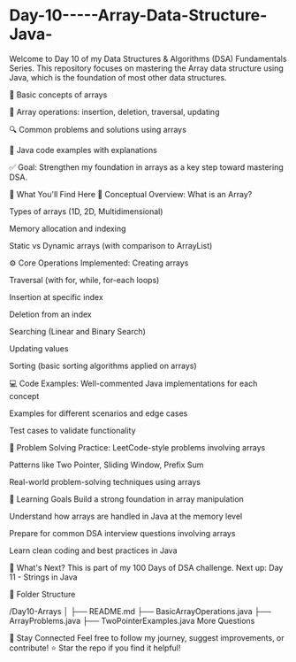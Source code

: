 # Day-10-----Array-Data-Structure-Java-
Welcome to Day 10 of my Data Structures &amp; Algorithms (DSA) Fundamentals Series. This repository focuses on mastering the Array data structure using Java, which is the foundation of most other data structures.


🌟 Basic concepts of arrays

🔄 Array operations: insertion, deletion, traversal, updating

🔍 Common problems and solutions using arrays

🧪 Java code examples with explanations

✅ Goal: Strengthen my foundation in arrays as a key step toward mastering DSA.



📌 What You'll Find Here
📖 Conceptual Overview:
What is an Array?

Types of arrays (1D, 2D, Multidimensional)

Memory allocation and indexing

Static vs Dynamic arrays (with comparison to ArrayList)

⚙️ Core Operations Implemented:
Creating arrays

Traversal (with for, while, for-each loops)

Insertion at specific index

Deletion from an index

Searching (Linear and Binary Search)

Updating values

Sorting (basic sorting algorithms applied on arrays)

💻 Code Examples:
Well-commented Java implementations for each concept

Examples for different scenarios and edge cases

Test cases to validate functionality

🧠 Problem Solving Practice:
LeetCode-style problems involving arrays

Patterns like Two Pointer, Sliding Window, Prefix Sum

Real-world problem-solving techniques using arrays

🎯 Learning Goals
Build a strong foundation in array manipulation

Understand how arrays are handled in Java at the memory level

Prepare for common DSA interview questions involving arrays

Learn clean coding and best practices in Java

🚀 What's Next?
This is part of my 100 Days of DSA challenge. Next up: Day 11 - Strings in Java

📂 Folder Structure

/Day10-Arrays
│
├── README.md
├── BasicArrayOperations.java
├── ArrayProblems.java
├── TwoPointerExamples.java
More Questions

🔗 Stay Connected
Feel free to follow my journey, suggest improvements, or contribute!
⭐ Star the repo if you find it helpful!
